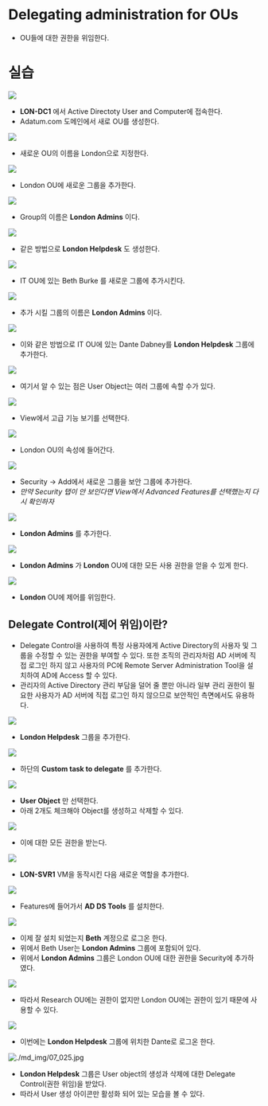 # Delegating administration for OUs

* OU들에 대한 권한을 위임한다.

# 실습

![](./md_img/07_001.jpg)

* __LON-DC1__ 에서 Active Directoty User and Computer에 접속한다.
* Adatum.com 도메인에서 새로 OU를 생성한다.

![](./md_img/07_002.jpg)

* 새로운 OU의 이름을 London으로 지정한다.

![](./md_img/07_003.jpg)

* London OU에 새로운 그룹을 추가한다.

![](./md_img/07_004.jpg)

* Group의 이름은 __London Admins__ 이다.

![](./md_img/07_005.jpg)

* 같은 방법으로 __London Helpdesk__ 도 생성한다.

![](./md_img/07_006.jpg)

* IT OU에 있는 Beth Burke 를 새로운 그룹에 추가시킨다.

![](./md_img/07_007.jpg)

* 추가 시킬 그룹의 이름은 __London Admins__ 이다.

![](./md_img/07_008.jpg)

* 이와 같은 방법으로 IT OU에 있는 Dante Dabney를 __London Helpdesk__ 그룹에 추가한다.

![](./md_img/07_009.jpg)

* 여기서 알 수 있는 점은 User Object는 여러 그룹에 속할 수가 있다.

![](./md_img/07_010.jpg)

* View에서 고급 기능 보기를 선택한다.

![](./md_img/07_011.jpg)

* London OU의 속성에 들어간다.

![](./md_img/07_012.jpg)

* Security -> Add에서 새로운 그룹을 보안 그룹에 추가한다.
* _만약 Security 탭이 안 보인다면 View에서 Advanced Features를 선택했는지 다시 확인하자_

![](./md_img/07_013.jpg)

* __London Admins__ 를 추가한다.

![](./md_img/07_014.jpg)

* __London Admins__ 가 __London__ OU에 대한 모든 사용 권한을 얻을 수 있게 한다.

![](./md_img/07_015.jpg)

* __London__ OU에 제어를 위임한다.

## Delegate Control(제어 위임)이란?

* Delegate Control을 사용하여 특정 사용자에게 Active Directory의 사용자 및 그룹을 수정할 수 있는 권한을 부여할 수 있다. 또한 조직의 관리자처럼 AD 서버에 직접 로그인 하지 않고 사용자의 PC에 Remote Server Administration Tool을 설치하여 AD에 Access 할 수 있다. 
* 관리자의 Active Directory 관리 부담을 덜어 줄 뿐만 아니라 일부 관리 권한이 필요한 사용자가 AD 서버에 직접 로그인 하지 않으므로 보안적인 측면에서도 유용하다.

![](./md_img/07_016.jpg)

* __London Helpdesk__ 그룹을 추가한다.

![](./md_img/07_017.jpg)

* 하단의 __Custom task to delegate__ 를 추가한다.

![](./md_img/07_018.jpg)

* __User Object__ 만 선택한다.
* 아래 2개도 체크해야 Object를 생성하고 삭제할 수 있다.

![](./md_img/07_019.jpg)

* 이에 대한 모든 권한을 받는다.

![](./md_img/07_020.jpg)

* __LON-SVR1__ VM을 동작시킨 다음 새로운 역할을 추가한다.

![](./md_img/07_021.jpg)

* Features에 들어가서 __AD DS Tools__ 를 설치한다.

![](./md_img/07_022.jpg)

* 이제 잘 설치 되었는지 __Beth__ 계정으로 로그온 한다.
* 위에서 Beth User는 __London Admins__ 그룹에 포함되어 있다.
* 위에서 __London Admins__ 그룹은 London OU에 대한 권한을 Security에 추가하였다.

![](./md_img/07_023.jpg)

* 따라서 Research OU에는 권한이 없지만 London OU에는 권한이 있기 때문에 사용할 수 있다.

![](./md_img/07_024.jpg)

* 이번에는 __London Helpdesk__ 그룹에 위치한 Dante로 로그온 한다.

![./md_img/07_025.jpg](./md_img/07_025.jpg)

* __London Helpdesk__ 그룹은 User object의 생성과 삭제에 대한 Delegate Control(권한 위임)을 받았다.
* 따라서 User 생성 아이콘만 활성화 되어 있는 모습을 볼 수 있다.